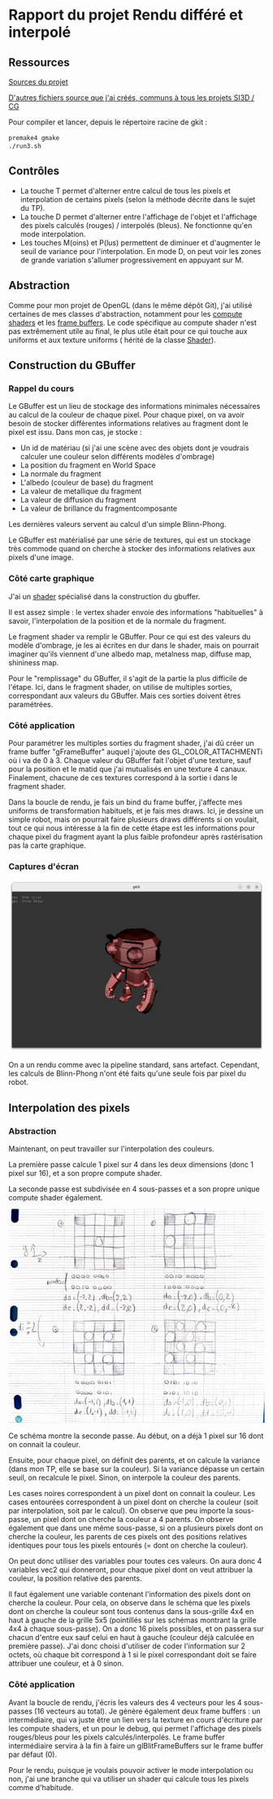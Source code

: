# Rapport du projet Rendu différé et interpolé

## Ressources

[Sources du projet](https://github.com/Hypooxanthine/M2-SI3D-Rasterization/tree/master/TP_CG)

[D'autres fichiers source que j'ai créés, communs à tous les projets SI3D / CG](https://github.com/Hypooxanthine/M2-SI3D-Rasterization/tree/master/src/MyThings)

Pour compiler et lancer, depuis le répertoire racine de gkit : 
```shell
premake4 gmake
./run3.sh
```

## Contrôles

- La touche T permet d'alterner entre calcul de tous les pixels et interpolation de certains pixels (selon la méthode décrite dans le sujet du TP).
- La touche D permet d'alterner entre l'affichage de l'objet et l'affichage des pixels calculés (rouges) / interpolés (bleus). Ne fonctionne qu'en mode interpolation.
- Les touches M(oins) et P(lus) permettent de diminuer et d'augmenter le seuil de variance pour l'interpolation. En mode D, on peut voir les zones de grande variation s'allumer progressivement en appuyant sur M.

## Abstraction

Comme pour mon projet de OpenGL (dans le même dépôt Git), j'ai utilisé certaines de mes classes d'abstraction, notamment pour les [compute shaders](https://github.com/Hypooxanthine/M2-SI3D-Rasterization/blob/master/src/MyThings/ComputeShader.h) et les [frame buffers](https://github.com/Hypooxanthine/M2-SI3D-Rasterization/blob/master/src/MyThings/FrameBuffer.h). Le code spécifique au compute shader n'est pas extrêmement utile au final, le plus utile était pour ce qui touche aux uniforms et aux texture uniforms ( hérité de la classe [Shader](https://github.com/Hypooxanthine/M2-SI3D-Rasterization/blob/master/src/MyThings/Shader.h)).

## Construction du GBuffer

### Rappel du cours

Le GBuffer est un lieu de stockage des informations minimales nécessaires au calcul de la couleur de chaque pixel. Pour chaque pixel, on va avoir besoin de stocker différentes informations relatives au fragment dont le pixel est issu. Dans mon cas, je stocke :
- Un id de matériau (si j'ai une scène avec des objets dont je voudrais calculer une couleur selon différents modèles d'ombrage)
- La position du fragment en World Space
- La normale du fragment
- L'albedo (couleur de base) du fragment
- La valeur de metallique du fragment
- La valeur de diffusion du fragment
- La valeur de brillance du fragmentcomposante

Les dernières valeurs servent au calcul d'un simple Blinn-Phong.

Le GBuffer est matérialisé par une série de textures, qui est un stockage très commode quand on cherche à stocker des informations relatives aux pixels d'une image.

### Côté carte graphique

J'ai un [shader](https://github.com/Hypooxanthine/M2-SI3D-Rasterization/blob/master/TP_CG/shaders/gshader.glsl) spécialisé dans la construction du gbuffer.

Il est assez simple : le vertex shader envoie des informations "habituelles" à savoir, l'interpolation de la position et de la normale du fragment.

Le fragment shader va remplir le GBuffer. Pour ce qui est des valeurs du modèle d'ombrage, je les ai écrites en dur dans le shader, mais on pourrait imaginer qu'ils viennent d'une albedo map, metalness map, diffuse map, shininess map.

Pour le "remplissage" du GBuffer, il s'agit de la partie la plus difficile de l'étape. Ici, dans le fragment shader, on utilise de multiples sorties, correspondant aux valeurs du GBuffer. Mais ces sorties doivent êtres paramétrées.

### Côté application

Pour paramétrer les multiples sorties du fragment shader, j'ai dû créer un frame buffer "gFrameBuffer" auquel j'ajoute des GL_COLOR_ATTACHMENTi où i va de 0 à 3. Chaque valeur du GBuffer fait l'objet d'une texture, sauf pour la position et le matid que j'ai mutualisés en une texture 4 canaux. Finalement, chacune de ces textures correspond à la sortie i dans le fragment shader.

Dans la boucle de rendu, je fais un bind du frame buffer, j'affecte mes uniforms de transformation habituels, et je fais mes draws. Ici, je dessine un simple robot, mais on pourrait faire plusieurs draws différents si on voulait, tout ce qui nous intéresse à la fin de cette étape est les informations pour chaque pixel du fragment ayant la plus faible profondeur après rastérisation pas la carte graphique.

### Captures d'écran

![screenshot](screenshots/robot_differe.png)

On a un rendu comme avec la pipeline standard, sans artefact. Cependant, les calculs de Blinn-Phong n'ont été faits qu'une seule fois par pixel du robot.

## Interpolation des pixels

### Abstraction

Maintenant, on peut travailler sur l'interpolation des couleurs.

La première passe calcule 1 pixel sur 4 dans les deux dimensions (donc 1 pixel sur 16), et a son propre compute shader.

La seconde passe est subdivisée en 4 sous-passes et a son propre unique compute shader également.

![screenshot](screenshots/schema_interpolation.png)

Ce schéma montre la seconde passe. Au début, on a déjà 1 pixel sur 16 dont on connait la couleur.

Ensuite, pour chaque pixel, on définit des parents, et on calcule la variance (dans mon TP, elle se base sur la couleur). Si la variance dépasse un certain seuil, on recalcule le pixel. Sinon, on interpole la couleur des parents.

Les cases noires correspondent à un pixel dont on connait la couleur. Les cases entourées correspondent à un pixel dont on cherche la couleur (soit par interpolation, soit par le calcul). On observe que peu importe la sous-passe, un pixel dont on cherche la couleur a 4 parents. On observe également que dans une même sous-passe, si on a plusieurs pixels dont on cherche la couleur, les parents de ces pixels ont des positions relatives identiques pour tous les pixels entourés (= dont on cherche la couleur).

On peut donc utiliser des variables pour toutes ces valeurs. On aura donc 4 variables vec2 qui donneront, pour chaque pixel dont on veut attribuer la couleur, la position relative des parents.

Il faut également une variable contenant l'information des pixels dont on cherche la couleur. Pour cela, on observe dans le schéma que les pixels dont on cherche la couleur sont tous contenus dans la sous-grille 4x4 en haut à gauche de la grille 5x5 (pointillés sur les schémas montrant la grille 4x4 à chaque sous-passe). On a donc 16 pixels possibles, et on passera sur chacun d'entre eux sauf celui en haut à gauche (couleur déjà calculée en première passe). J'ai donc choisi d'utiliser de coder l'information sur 2 octets, où chaque bit correspond à 1 si le pixel correspondant doit se faire attribuer une couleur, et à 0 sinon.

### Côté application

Avant la boucle de rendu, j'écris les valeurs des 4 vecteurs pour les 4 sous-passes (16 vecteurs au total). Je génère également deux frame buffers : un intermédiaire, qui va juste être un lien vers la texture en cours d'écriture par les compute shaders, et un pour le debug, qui permet l'affichage des pixels rouges/bleus pour les pixels calculés/interpolés. Le frame buffer intermédiaire servira à la fin à faire un glBlitFrameBuffers sur le frame buffer par défaut (0).

Pour le rendu, puisque je voulais pouvoir activer le mode interpolation ou non, j'ai une branche qui va utiliser un shader qui calcule tous les pixels comme d'habitude. 
